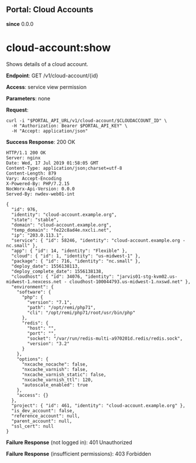 Portal: Cloud Accounts
----------------------

**since** 0.0.0

cloud-account:show
==================

Shows details of a cloud account.

**Endpoint**:  GET /v1/cloud-account/{id}

**Access**: service view permission

**Parameters**: none

**Request**:
```
curl -i "$PORTAL_API_URL/v1/cloud-account/$CLOUDACCOUNT_ID" \
  -H "Authorization: Bearer $PORTAL_API_KEY" \
  -H "Accept: application/json"
```

**Success Response**: 200 OK
```
HTTP/1.1 200 OK
Server: nginx
Date: Wed, 17 Jul 2019 01:58:05 GMT
Content-Type: application/json;charset=utf-8
Content-Length: 879
Vary: Accept-Encoding
X-Powered-By: PHP/7.2.15
NocWorx-Api-Version: 0.0.0
Served-By: nwdev-web01-int

{
  "id": 976,
  "identity": "cloud-account.example.org",
  "state": "stable",
  "domain": "cloud-account.example.org",
  "temp_domain": "fe22c8ad4e.nxcli.net",
  "ip": "203.0.113.1",
  "service": { "id": 58246, "identity": "cloud-account.example.org - nc.small" },
  "app": { "id": 14, "identity": "Flexible" },
  "cloud": { "id": 1, "identity": "us-midwest-1" },
  "package": { "id": 716, "identity": "nc.small" },
  "deploy_date": 1556138113,
  "deploy_complete_date": 1556138138,
  "cloudhost": { "id": 34076, "identity": "jarvis01-stg-kvm02.us-midwest-1.nexcess.net - cloudhost-100044793.us-midwest-1.nxswd.net" },
  "environment": {
    "software": {
      "php": {
        "version": "7.1",
        "path": "/opt/remi/php71",
        "cli": "/opt/remi/php71/root/usr/bin/php"
      },
      "redis": {
        "host": "",
        "port": "",
        "socket": "/var/run/redis-multi-a970201d.redis/redis.sock",
        "version": "3.2"
      }
    },
    "options": {
      "nxcache_nocache": false,
      "nxcache_varnish": false,
      "nxcache_varnish_static": false,
      "nxcache_varnish_ttl": 120,
      "autoscale_enabled": true
    },
    "access": {}
  },
  "project": { "id": 461, "identity": "cloud-account.example.org" },
  "is_dev_account": false,
  "reference_account": null,
  "parent_account": null,
  "ssl_cert": null
}
```

**Failure Response** (not logged in): 401 Unauthorized

**Failure Response** (insufficient permissions): 403 Forbidden
